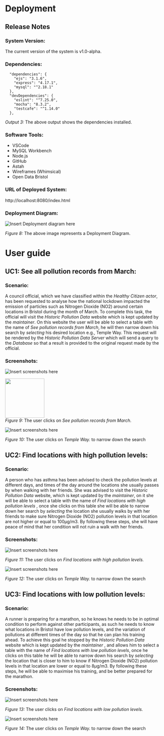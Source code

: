 # Deployment

## Release Notes

### System Version:

The current version of the system is  v1.0-alpha.

### Dependencies:
```
  "dependencies": {
    "ejs": "3.1.6",
    "express": "4.17.1",
    "mysql": "^2.18.1"
  },
  "devDependencies": {
    "eslint": "^7.25.0",
    "mocha": "8.3.2",
    "testcafe": "^1.14.0"
  },
  ```
  <figcaption><em>Output 3:</em> The above output shows the dependencies installed.</figcaption>
 
### Software Tools:

* VSCode
* MySQL Workbench
* Node.js
* GitHub
* Astah
* Wireframes (Whimsical)
* Open Data Bristol

### URL of Deployed System:

http://localhost:8080/index.html

### Deployment Diagram:

![Insert Deployment diagram here](images/deployment.png)
<figcaption><em>Figure 8: </em>The above image represents a Deployment Diagram.</figcaption>

# User guide

## UC1: See all pollution records from March:

### Scenario:

A council official, which we have classified within the *Healthy Citizen actor*, has been requested to analyse how the national lockdown impacted the emission of particles such as Nitrogen Dioxide (NO2) around certain locations in Bristol during the month of March. To complete this task, the official will visit the *Historic Pollution Data* website which is kept updated by the *maintainer*. On this website the user will be able to select a table with the name of *See pollution records from March*, he will then narrow down his search by *selecting* his desired location e.g., Temple Way. This request will be rendered by the *Historic Pollution Data Server* which will send a query to the *Database* so that a result is provided to the original request made by the official. 

### Screenshots:

![Insert screenshots here](images/capture.png)

<img src="https://uweacuk-my.sharepoint.com/:i:/g/personal/john2_hoyos_live_uwe_ac_uk/ESGaR7XgJJ9Fp-fLB8f2uLkBp0l2ASJWXZGnkkupyKjsYQ?e=87IOgT" style="width:128px;height:128px;">

<figcaption><em>Figure 9: </em>The user clicks on <i>See pollution records from March.</i></figcaption>

![Insert screenshots here](images/uc1_image2.png)
<figcaption><em>Figure 10: </em>The user clicks on <i>Temple Way.</i> to narrow down the search</figcaption>

## UC2: Find locations with high pollution levels:

### Scenario:

A person who has asthma has been advised to check the pollution levels at different days, and times of the day around the locations she usually passes by when walking with her friends. She was advised to visit the *Historic Pollution Data* website, which is kept updated by the *maintainer*, on it she will be able to select a table with the name of *Find locations with high pollution levels* , once she clicks on this table she will be able to narrow down her search by *selecting* the location she usually walks by with her friends to make sure Nitrogen Dioxide (NO2) pollution levels in that location are not higher or equal to 100µg/m3. By following these steps, she will have peace of mind that her condition will not ruin a walk with her friends. 


### Screenshots:

![Insert screenshots here](images/uc2_image1.png)
<figcaption><em>Figure 11: </em>The user clicks on <i>Find locations with high pollution levels.</i></figcaption>

![Insert screenshots here](images/uc2_image2.png)
<figcaption><em>Figure 12: </em>The user clicks on <i>Temple Way.</i> to narrow down the search</figcaption>

## UC3: Find locations with low pollution levels:

### Scenario:

A runner is preparing for a marathon, so he knows he needs to be in optimal condition to perform against other participants, as such he needs to know what locations in Bristol have low pollution levels, and the variation of pollutions at different times of the day so that he can plan his training ahead. To achieve this goal he stopped by the *Historic Pollution Data* website which is kept updated by the *maintainer* , and allows him to select a table with the name of *Find locations with low pollution levels*, once he clicks on this table he will be able to narrow down his search by *selecting* the location that is closer to him to know if Nitrogen Dioxide (NO2) pollution levels in that location are lower or equal to 8µg/m3. By following these steps, he will be able to maximise his training, and be better prepared for the marathon. 

### Screenshots:

![Insert screenshots here](images/uc3_image1.png)
<figcaption><em>Figure 13: </em>The user clicks on <i>Find locations with low pollution levels.</i></figcaption>

![Insert screenshots here](images/uc3_image2.png)
<figcaption><em>Figure 14: </em>The user clicks on <i>Temple Way.</i> to narrow down the search</figcaption>
